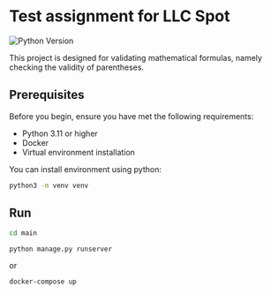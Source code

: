 # Test assignment for LLC Spot

![Python Version](https://img.shields.io/badge/python-3.11%2B-blue.svg)

This project is designed for validating mathematical formulas, namely checking the validity of parentheses.

## Prerequisites

Before you begin, ensure you have met the following requirements:

- Python 3.11 or higher
- Docker
- Virtual environment installation

You can install environment using python:

```bash
python3 -m venv venv
```


## Run
```bash
cd main
```
```shell
python manage.py runserver
```
or
```shell
docker-compose up
```